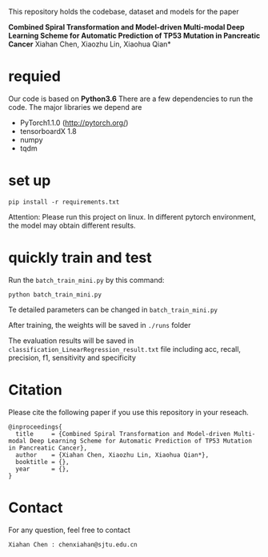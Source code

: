 This repository holds the codebase, dataset and models for the paper

**Combined Spiral Transformation and Model-driven Multi-modal Deep Learning Scheme for Automatic Prediction of TP53 Mutation in Pancreatic Cancer** 
 Xiahan Chen, Xiaozhu Lin, Xiaohua Qian*

# requied
Our code is based on **Python3.6** There are a few dependencies to run the code. The major libraries we depend are
- PyTorch1.1.0 (http://pytorch.org/)
- tensorboardX 1.8
- numpy 
- tqdm 

# set up
```
pip install -r requirements.txt
```
Attention:
Please run this project on linux.
In different pytorch environment, the model may obtain different results. 

# quickly train and test
Run the ```batch_train_mini.py``` by this command:
```
python batch_train_mini.py
```
Te detailed parameters can be changed in ```batch_train_mini.py``` 

After training, the weights will be saved in ```./runs``` folder

The evaluation results will be saved in ```classification_LinearRegression_result.txt``` file including acc, recall, precision, f1, sensitivity and specificity

# Citation
Please cite the following paper if you use this repository in your reseach.
```
@inproceedings{
  title     = {Combined Spiral Transformation and Model-driven Multi-modal Deep Learning Scheme for Automatic Prediction of TP53 Mutation in Pancreatic Cancer},
  author    = {Xiahan Chen, Xiaozhu Lin, Xiaohua Qian*},
  booktitle = {},
  year      = {},
}
```

# Contact
For any question, feel free to contact
```
Xiahan Chen : chenxiahan@sjtu.edu.cn
```